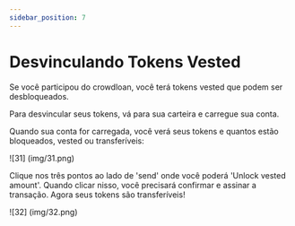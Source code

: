 ```yaml
---
sidebar_position: 7
---
```


# Desvinculando Tokens Vested

Se você participou do crowdloan, você terá tokens vested que podem ser desbloqueados.

Para desvincular seus tokens, vá para sua carteira e carregue sua conta.

Quando sua conta for carregada, você verá seus tokens e quantos estão bloqueados, vested ou transferíveis:

![31] (img/31.png)

Clique nos três pontos ao lado de 'send' onde você poderá 'Unlock vested amount'. Quando clicar nisso, você precisará confirmar e assinar a transação. Agora seus tokens são transferíveis!

![32] (img/32.png)

